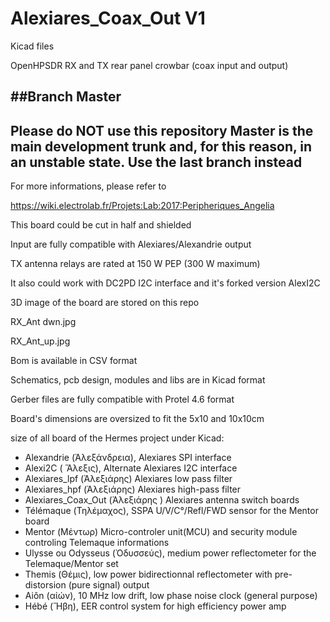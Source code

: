 # Alexiares_Coax_Out V1

Kicad files

OpenHPSDR RX and TX rear panel crowbar (coax input and output)

##Branch Master
-----------

  Please do NOT use this repository
  Master is the main development trunk and, for this reason, 
  in an unstable state. Use the last branch instead
-----------

For more informations, please refer to 

https://wiki.electrolab.fr/Projets:Lab:2017:Peripheriques_Angelia

This board could be cut in half and shielded

Input are fully compatible with Alexiares/Alexandrie output

TX antenna relays are rated at 150 W PEP (300 W maximum)

It also could work with DC2PD I2C interface 
and it's forked version AlexI2C

3D image of the board are stored on this repo

RX_Ant dwn.jpg

RX_Ant_up.jpg


Bom is available in CSV format

Schematics, pcb design, modules and libs are in Kicad format

Gerber files are fully compatible with Protel 4.6 format

Board's dimensions are oversized to fit the 5x10 and 10x10cm 

size of all board of the Hermes project under Kicad: 

* Alexandrie (Ἀλεξάνδρεια), Alexiares SPI interface
* Alexi2C ( Ἄλεξις), Alternate Alexiares I2C interface
* Alexiares_lpf (Ἀλεξιάρης) Alexiares low pass filter
* Alexiares_hpf (Ἀλεξιάρης) Alexiares high-pass filter
* Alexiares_Coax_Out (Ἀλεξιάρης ) Alexiares antenna switch boards
* Télémaque (Τηλέμαχος),  SSPA U/V/C°/Refl/FWD sensor for the Mentor board 
* Mentor (Μέντωρ) Micro-controler unit(MCU) and security module controling Telemaque informations
* Ulysse ou Odysseus (Ὀδυσσεύς), medium power reflectometer for the Telemaque/Mentor set
* Themis (Θέμις), low power bidirectionnal reflectometer with pre-distorsion (pure signal) output
* Aiôn (αἰών), 10 MHz low drift, low phase noise clock (general purpose)
* Hébé (Ἥβη), EER control system for high efficiency power amp
